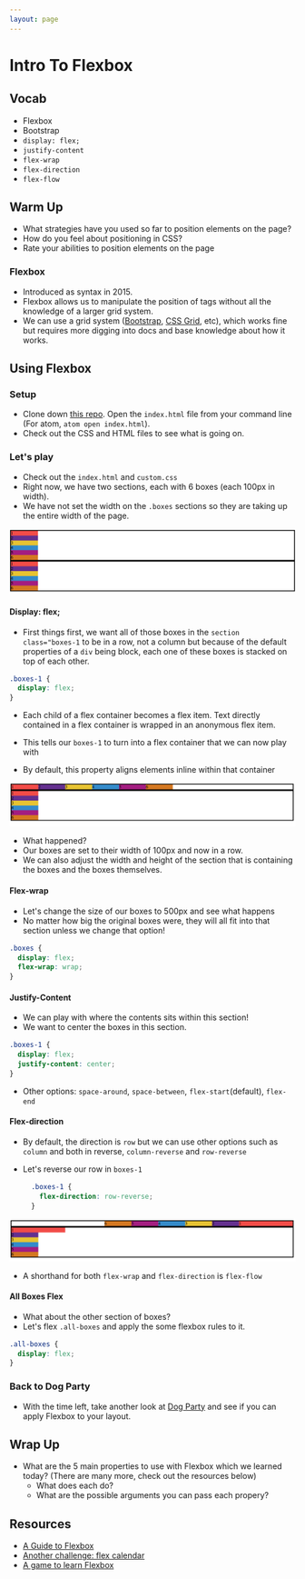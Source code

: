 ```yaml
---
layout: page
---
```


# Intro To Flexbox


## Vocab

- Flexbox
- Bootstrap
- `display: flex;`
- `justify-content`
- `flex-wrap`
- `flex-direction`
- `flex-flow`

## Warm Up
* What strategies have you used so far to position elements on the page? 
* How do you feel about positioning in CSS?
* Rate your abilities to position elements on the page

### Flexbox

- Introduced as syntax in 2015.
- Flexbox allows us to manipulate the position of tags without all the knowledge of a larger grid system.
- We can use a grid system ([Bootstrap](https://v4-alpha.getbootstrap.com/), [CSS Grid](https://css-tricks.com/snippets/css/complete-guide-grid/), etc), which works fine but requires more digging into docs and base knowledge about how it works.

## Using Flexbox

### Setup

- Clone down [this repo](https://github.com/icorson3/flexbox). Open the `index.html` file from your command line (For atom, `atom open index.html`).
- Check out the CSS and HTML files to see what is going on.

### Let's play

- Check out the `index.html` and `custom.css`
- Right now, we have two sections, each with 6 boxes (each 100px in width).
- We have not set the width on the `.boxes` sections so they are taking up the entire width of the page.

![Slide 1](../misc/images/flexbox_1.png)

#### Display: flex;

- First things first, we want all of those boxes in the `section class="boxes-1` to be in a row, not a column but because of the default properties of a `div` being block, each one of these boxes is stacked on top of each other.

```css
.boxes-1 {
  display: flex;
}
```

- Each child of a flex container becomes a flex item. Text directly contained in a flex container is wrapped in an anonymous flex item.

- This tells our `boxes-1` to turn into a flex container that we can now play with
- By default, this property aligns elements inline within that container

![Slide 2](../misc/images/flexbox_2.png)

- What happened?
- Our boxes are set to their width of 100px and now in a row.
- We can also adjust the width and height of the section that is containing the boxes and the boxes themselves.

#### Flex-wrap

- Let's change the size of our boxes to 500px and see what happens
- No matter how big the original boxes were, they will all fit into that section unless we change that option!

```css
.boxes {
  display: flex;
  flex-wrap: wrap;
}
```

#### Justify-Content

- We can play with where the contents sits within this section!
- We want to center the boxes in this section.

```css
.boxes-1 {
  display: flex;
  justify-content: center;
}
```

- Other options: `space-around`, `space-between`, `flex-start`(default), `flex-end`

#### Flex-direction

- By default, the direction is `row` but we can use other options such as `column` and both in reverse, `column-reverse` and `row-reverse`
- Let's reverse our row in `boxes-1`

  ```css
    .boxes-1 {
      flex-direction: row-reverse;
    }
  ```

![Slide 3](../misc/images/flexbox_3.png)

- A shorthand for both `flex-wrap` and `flex-direction` is `flex-flow`

#### All Boxes Flex

- What about the other section of boxes?
- Let's flex `.all-boxes` and apply the some flexbox rules to it.

```css
.all-boxes {
  display: flex;
}
```

### Back to Dog Party

- With the time left, take another look at [Dog Party](https://github.com/icorson3/dog-party) and see if you can apply Flexbox to your layout.

## Wrap Up
* What are the 5 main properties to use with Flexbox which we learned today? (There are many more, check out the resources below)
  * What does each do?
  * What are the possible arguments you can pass each propery?

## Resources

* [A Guide to Flexbox](https://css-tricks.com/snippets/css/a-guide-to-flexbox/)
* [Another challenge: flex calendar](https://github.com/tmikeschu/flexendar)
* [A game to learn Flexbox](http://flexboxfroggy.com/)
